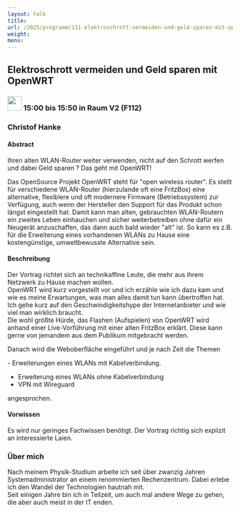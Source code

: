```yaml
---
layout: talk
title:
url: /2025/programm/131-elektroschrott-vermeiden-und-geld-sparen-mit-openwrt/
weight:
menu:
---
```

## Elektroschrott vermeiden und Geld sparen mit OpenWRT

### <img height = "32" src="../../../images/talk.svg"> 15:00 bis 15:50 in Raum V2 (F112)

### Christof Hanke

#### Abstract

Ihren alten WLAN-Router weiter verwenden, nicht auf den Schrott werfen und dabei Geld sparen ? Das geht mit OpenWRT!

Das OpenSource Projekt OpenWRT steht für "open wireless router". Es stellt für verschiedene WLAN-Router (hierzulande oft eine FritzBox) eine alternative, flexiblere und oft modernere Firmware (Betriebssystem) zur Verfügung, auch wenn der Hersteller den Support für das Produkt schon längst eingestellt hat. Damit kann man alten, gebrauchten WLAN-Routern ein zweites Leben einhauchen und sicher weiterbetreiben ohne dafür ein Neugerät anzuschaffen, das dann auch bald wieder "alt" ist. So kann es z.B. für die Erweiterung eines  vorhandenen WLANs zu Hause eine kostengünstige, umweltbewusste Alternative sein.

#### Beschreibung

Der Vortrag richtet sich an technikaffine Leute, die mehr aus ihrem Netzwerk zu Hause machen wollen.  
OpenWRT wird kurz vorgestellt vor und ich erzähle wie ich dazu kam und wie es meine Erwartungen, was man alles damit tun kann übertroffen hat.  
Ich gehe kurz auf den Geschwindigkeitshype der Internetanbieter und wie viel man wirklich braucht.  
Die wohl größte Hürde, das Flashen (Aufspielen) von OpenWRT wird anhand einer Live-Vorführung mit einer alten FritzBox erklärt. Diese kann gerne von jemandem aus dem Publikum mitgebracht werden.

Danach wird die Weboberfläche eingeführt und je nach Zeit die Themen

\- Erweiterungen eines WLANs mit Kabelverbindung.  
- Erweiterung eines WLANs ohne Kabelverbindung  
- VPN mit Wireguard

angesprochen.

#### Vorwissen

Es wird nur geringes Fachwissen benötigt. Der Vortrag richtig sich explizit an interessierte Laien.

### Über mich

Nach meinem Physik-Studium arbeite ich seit über zwanzig Jahren Systemadministrator an einem renommierten Rechenzentrum. Dabei erlebe ich den Wandel der Technologien hautnah mit.  
Seit einigen Jahre bin ich in Teilzeit, um auch mal andere Wege zu gehen, die aber auch meist in der IT enden.

